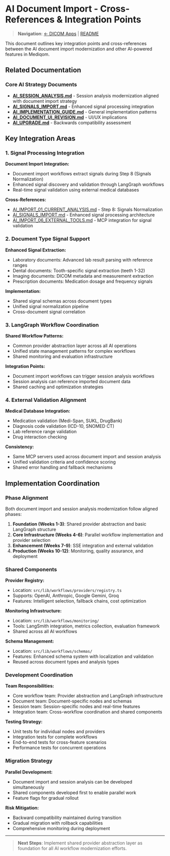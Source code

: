 # AI Document Import - Cross-References & Integration Points

> **Navigation**: [← DICOM Apps](./AI_IMPORT_09_DICOM_APPS.md) | [README](./AI_IMPORT_README.md)

This document outlines key integration points and cross-references between the AI document import modernization and other AI-powered features in Mediqom.

## Related Documentation

### Core AI Strategy Documents

- **[AI_SESSION_ANALYSIS.md](./AI_SESSION_ANALYSIS.md)** - Session analysis modernization aligned with document import strategy
- **[AI_SIGNALS_IMPORT.md](./AI_SIGNALS_IMPORT.md)** - Enhanced signal processing integration
- **[AI_IMPLEMENTATION_GUIDE.md](./AI_IMPLEMENTATION_GUIDE.md)** - General implementation patterns
- **[AI_DOCUMENT_UI_REVISION.md](./AI_DOCUMENT_UI_REVISION.md)** - UI/UX implications
- **[AI_UPGRADE.md](./AI_UPGRADE.md)** - Backwards compatibility assessment

## Key Integration Areas

### 1. **Signal Processing Integration**

**Document Import Integration:**

- Document import workflows extract signals during Step 8 (Signals Normalization)
- Enhanced signal discovery and validation through LangGraph workflows
- Real-time signal validation using external medical databases

**Cross-References:**

- [AI_IMPORT_01_CURRENT_ANALYSIS.md](./AI_IMPORT_01_CURRENT_ANALYSIS.md) - Step 8: Signals Normalization
- [AI_SIGNALS_IMPORT.md](./AI_SIGNALS_IMPORT.md) - Enhanced signal processing architecture
- [AI_IMPORT_06_EXTERNAL_TOOLS.md](./AI_IMPORT_06_EXTERNAL_TOOLS.md) - MCP integration for signal validation

### 2. **Document Type Signal Support**

**Enhanced Signal Extraction:**

- Laboratory documents: Advanced lab result parsing with reference ranges
- Dental documents: Tooth-specific signal extraction (teeth 1-32)
- Imaging documents: DICOM metadata and measurement extraction
- Prescription documents: Medication dosage and frequency signals

**Implementation:**

- Shared signal schemas across document types
- Unified signal normalization pipeline
- Cross-document signal correlation

### 3. **LangGraph Workflow Coordination**

**Shared Workflow Patterns:**

- Common provider abstraction layer across all AI operations
- Unified state management patterns for complex workflows
- Shared monitoring and evaluation infrastructure

**Integration Points:**

- Document import workflows can trigger session analysis workflows
- Session analysis can reference imported document data
- Shared caching and optimization strategies

### 4. **External Validation Alignment**

**Medical Database Integration:**

- Medication validation (Medi-Span, SUKL, DrugBank)
- Diagnosis code validation (ICD-10, SNOMED CT)
- Lab reference range validation
- Drug interaction checking

**Consistency:**

- Same MCP servers used across document import and session analysis
- Unified validation criteria and confidence scoring
- Shared error handling and fallback mechanisms

## Implementation Coordination

### Phase Alignment

Both document import and session analysis modernization follow aligned phases:

1. **Foundation (Weeks 1-3)**: Shared provider abstraction and basic LangGraph structure
2. **Core Infrastructure (Weeks 4-6)**: Parallel workflow implementation and provider selection
3. **Enhancement (Weeks 7-9)**: SSE integration and external validation
4. **Production (Weeks 10-12)**: Monitoring, quality assurance, and deployment

### Shared Components

**Provider Registry:**

- Location: `src/lib/workflows/providers/registry.ts`
- Supports: OpenAI, Anthropic, Google Gemini, Groq
- Features: Intelligent selection, fallback chains, cost optimization

**Monitoring Infrastructure:**

- Location: `src/lib/workflows/monitoring/`
- Tools: LangSmith integration, metrics collection, evaluation framework
- Shared across all AI workflows

**Schema Management:**

- Location: `src/lib/workflows/schemas/`
- Features: Enhanced schema system with localization and validation
- Reused across document types and analysis types

### Development Coordination

**Team Responsibilities:**

- Core workflow team: Provider abstraction and LangGraph infrastructure
- Document team: Document-specific nodes and schemas
- Session team: Session-specific nodes and real-time features
- Integration team: Cross-workflow coordination and shared components

**Testing Strategy:**

- Unit tests for individual nodes and providers
- Integration tests for complete workflows
- End-to-end tests for cross-feature scenarios
- Performance tests for concurrent operations

### Migration Strategy

**Parallel Development:**

- Document import and session analysis can be developed simultaneously
- Shared components developed first to enable parallel work
- Feature flags for gradual rollout

**Risk Mitigation:**

- Backward compatibility maintained during transition
- Gradual migration with rollback capabilities
- Comprehensive monitoring during deployment

---

> **Next Steps**: Implement shared provider abstraction layer as foundation for all AI workflow modernization efforts.

